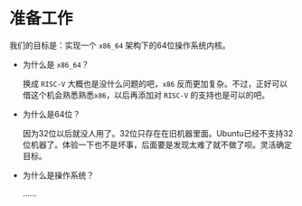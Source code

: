 # 准备工作

我们的目标是：实现一个 `x86_64` 架构下的64位操作系统内核。

+ 为什么是 `x86_64`？

    换成 `RISC-V` 大概也是没什么问题的吧，`x86` 反而更加复杂。不过，正好可以借这个机会熟悉熟悉`x86`，以后再添加对 `RISC-V` 的支持也是可以的吧。

+ 为什么是64位？

    因为32位以后就没人用了。32位只存在在旧机器里面。Ubuntu已经不支持32位机器了。体验一下也不是坏事，后面要是发现太难了就不做了呗。灵活确定目标。

+ 为什么是操作系统？

    ……
